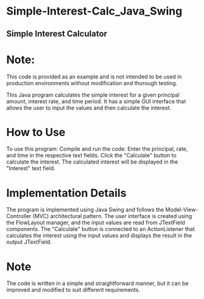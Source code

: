 # Simple-Interest-Calc_Java_Swing

## Simple Interest Calculator
# Note: 
This code is provided as an example and is not intended to be used in production environments without modification and thorough testing.

This Java program calculates the simple interest for a given principal amount, interest rate, and time period. It has a simple GUI interface that allows the user to input the values and then calculate the interest.

# How to Use
To use this program:
  Compile and run the code.
  Enter the principal, rate, and time in the respective text fields.
  Click the "Calculate" button to calculate the interest.
  The calculated interest will be displayed in the "Interest" text field.
# Implementation Details
The program is implemented using Java Swing and follows the Model-View-Controller (MVC) architectural pattern. The user interface is created using the FlowLayout manager, and the input values are read from JTextField components. The "Calculate" button is connected to an ActionListener that calculates the interest using the input values and displays the result in the output JTextField.

# Note
The code is written in a simple and straightforward manner, but it can be improved and modified to suit different requirements.

